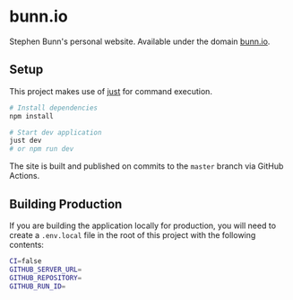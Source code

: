 # bunn.io

Stephen Bunn's personal website.
Available under the domain [bunn.io](https://bunn.io).

## Setup

This project makes use of [just](https://github.com/casey/just) for command execution.

```bash
# Install dependencies
npm install

# Start dev application
just dev
# or npm run dev
```

The site is built and published on commits to the `master` branch via GitHub Actions.

## Building Production

If you are building the application locally for production, you will need to create a `.env.local` file in the root of this project with the following contents:

```bash
CI=false
GITHUB_SERVER_URL=
GITHUB_REPOSITORY=
GITHUB_RUN_ID=
```
